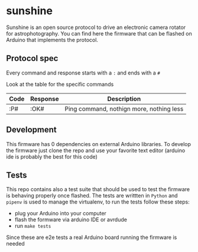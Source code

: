 # sunshine

Sunshine is an open source protocol to drive an electronic camera rotator for astrophotography.
You can find here the firmware that can be flashed on Arduino that implements the protocol.

## Protocol spec
Every command and response starts with a `:` and ends with a `#`

Look at the table for the specific commands

| Code | Response | Description |
|------|----------|-------------|
| :P#  | :OK# | Ping command, nothign more, nothing less |

## Development
This firmware has 0 dependencies on external Arduino libraries.
To develop the firmware just clone the repo and use your favorite text editor (arduino ide is probably the best for this code)

## Tests
This repo contains also a test suite that should be used to test the firmware is behaving properly
once flashed.
The tests are writtten in `Python` and `pipenv` is used to manage the virtualenv, to run the tests follow these steps:
 - plug your Arduino into your computer
 - flash the formware via arduino IDE or avrdude
 - run `make tests`

Since these are e2e tests a real Arduino board running the firmware is needed
